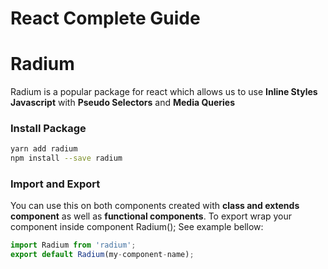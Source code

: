 # React Complete Guide

# Radium

Radium is a popular package for react which allows us to use **Inline Styles Javascript** with **Pseudo Selectors** and **Media Queries**

### Install Package
```sh
yarn add radium
npm install --save radium
```

### Import and Export

You can use this on both components created with **class and extends component** as well as **functional components**. To export wrap your component inside component Radium(); See example bellow:
```js
import Radium from 'radium';
export default Radium(my-component-name);
```